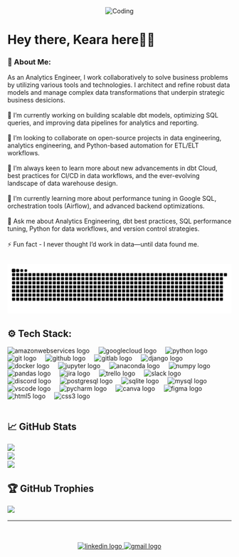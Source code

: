 

<p align="center">
  <img src="https://i.pinimg.com/originals/e4/26/70/e426702edf874b181aced1e2fa5c6cde.gif" alt="Coding" width="300">
</p>

# Hey there,  Keara here👋🏻

### 💫  About Me:
<p align="left">As an Analytics Engineer, I work collaboratively to solve business problems by utilizing various tools and technologies. I architect and refine robust data models and manage complex data transformations that underpin strategic business desicions.<br><br>🔭 I’m currently working on building scalable dbt models, optimizing SQL queries, and improving data pipelines for analytics and reporting.<br><br>👯 I’m looking to collaborate on open-source projects in data engineering, analytics engineering, and Python-based automation for ETL/ELT workflows.<br><br>🤝 I’m always keen to learn more about new advancements in dbt Cloud, best practices for CI/CD in data workflows, and the ever-evolving landscape of data warehouse design.<br><br>🌱 I’m currently learning more about performance tuning in Google SQL, orchestration tools (Airflow), and advanced backend optimizations.<br><br>💬 Ask me about Analytics Engineering, dbt best practices, SQL performance tuning, Python for data workflows, and version control strategies.<br><br>⚡ Fun fact - I never thought I’d work in data—until data found me.</p>

<br>

<picture>
  <source media="(prefers-color-scheme: dark)" srcset="https://raw.githubusercontent.com/kearab/kearab/output/github-snake-dark.svg" />
  <source media="(prefers-color-scheme: light)" srcset="https://raw.githubusercontent.com/kearab/kearab/output/github-snake.svg" />
  <img alt="github-snake" src="https://raw.githubusercontent.com/kearab/kearab/output/github-snake.svg" />
</picture>

<br>

## ⚙️ Tech Stack:
<div align="left">
  <img src="https://skillicons.dev/icons?i=aws" height="40" alt="amazonwebservices logo"  />
  <img width="12" />
  <img src="https://cdn.jsdelivr.net/gh/devicons/devicon/icons/googlecloud/googlecloud-original.svg" height="40" alt="googlecloud logo"  />
  <img width="12" />
  <img src="https://skillicons.dev/icons?i=py" height="40" alt="python logo"  />
  <img width="12" />
  <img src="https://cdn.simpleicons.org/git/F05032" height="40" alt="git logo"  />
  <img width="12" />
  <img src="https://skillicons.dev/icons?i=github" height="40" alt="github logo"  />
  <img width="12" />
  <img src="https://skillicons.dev/icons?i=gitlab" height="40" alt="gitlab logo"  />
  <img width="12" />
  <img src="https://cdn.jsdelivr.net/gh/devicons/devicon/icons/django/django-plain.svg" height="40" alt="django logo"  />
  <img width="12" />
  <img src="https://skillicons.dev/icons?i=docker" height="40" alt="docker logo"  />
  <img width="12" />
  <img src="https://cdn.simpleicons.org/jupyter/F37626" height="40" alt="jupyter logo"  />
  <img width="12" />
  <img src="https://cdn.simpleicons.org/anaconda/44A833" height="40" alt="anaconda logo"  />
  <img width="12" />
  <img src="https://cdn.simpleicons.org/numpy/013243" height="40" alt="numpy logo"  />
  <img width="12" />
  <img src="https://cdn.jsdelivr.net/gh/devicons/devicon/icons/pandas/pandas-original.svg" height="40" alt="pandas logo"  />
  <img width="12" />
  <img src="https://cdn.simpleicons.org/jira/0052CC" height="40" alt="jira logo"  />
  <img width="12" />
  <img src="https://cdn.simpleicons.org/trello/0052CC" height="40" alt="trello logo"  />
  <img width="12" />
  <img src="https://cdn.jsdelivr.net/gh/devicons/devicon/icons/slack/slack-original.svg" height="40" alt="slack logo"  />
  <img width="12" />
  <img src="https://skillicons.dev/icons?i=discord" height="40" alt="discord logo"  />
  <img width="12" />
  <img src="https://cdn.jsdelivr.net/gh/devicons/devicon/icons/postgresql/postgresql-original.svg" height="40" alt="postgresql logo"  />
  <img width="12" />
  <img src="https://cdn.simpleicons.org/sqlite/003B57" height="40" alt="sqlite logo"  />
  <img width="12" />
  <img src="https://skillicons.dev/icons?i=mysql" height="40" alt="mysql logo"  />
  <img width="12" />
  <img src="https://cdn.jsdelivr.net/gh/devicons/devicon/icons/vscode/vscode-original.svg" height="40" alt="vscode logo"  />
  <img width="12" />
  <img src="https://cdn.jsdelivr.net/gh/devicons/devicon/icons/pycharm/pycharm-original.svg" height="40" alt="pycharm logo"  />
  <img width="12" />
  <img src="https://cdn.simpleicons.org/canva/00C4CC" height="40" alt="canva logo"  />
  <img width="12" />
  <img src="https://cdn.jsdelivr.net/gh/devicons/devicon/icons/figma/figma-original.svg" height="40" alt="figma logo"  />
  <img width="12" />
  <img src="https://cdn.simpleicons.org/html5/E34F26" height="40" alt="html5 logo"  />
  <img width="12" />
  <img src="https://cdn.simpleicons.org/css3/1572B6" height="40" alt="css3 logo"  />
  <img width="12" />
  
</div>

<br>

## 📈 GitHub Stats
![](https://github-readme-stats.vercel.app/api?username=KearaB&theme=prussian&hide_border=false&include_all_commits=true&count_private=true)<br/>
![](https://github-readme-streak-stats.herokuapp.com/?user=KearaB&theme=prussian&hide_border=false)<br/>
![](https://github-readme-stats.vercel.app/api/top-langs/?username=KearaB&theme=prussian&hide_border=false&include_all_commits=true&count_private=true&layout=compact)

## 🏆 GitHub Trophies
![](https://github-profile-trophy.vercel.app/?username=KearaB&theme=prussian&no-frame=false&no-bg=true&margin-w=4)

---
<br>
<br>

<div align="center">
  <a href="https://www.linkedin.com/in/keara-barnard/" target="_blank">
    <img src="https://raw.githubusercontent.com/maurodesouza/profile-readme-generator/master/src/assets/icons/social/linkedin/default.svg" width="25" height="25" alt="linkedin logo"  />
  </a>
  <a href="https://keara.barnard.dev@gmail.com" target="_blank">
    <img src="https://raw.githubusercontent.com/maurodesouza/profile-readme-generator/master/src/assets/icons/social/gmail/default.svg" width="25" height="25" alt="gmail logo"  />
  </a>
</div>